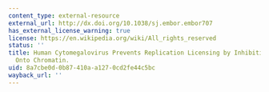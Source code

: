 ```yaml
---
content_type: external-resource
external_url: http://dx.doi.org/10.1038/sj.embor.embor707
has_external_license_warning: true
license: https://en.wikipedia.org/wiki/All_rights_reserved
status: ''
title: Human Cytomegalovirus Prevents Replication Licensing by Inhibiting MCM Loading
  Onto Chromatin.
uid: 8a7cbe0d-0b87-410a-a127-0cd2fe44c5bc
wayback_url: ''
---
```

